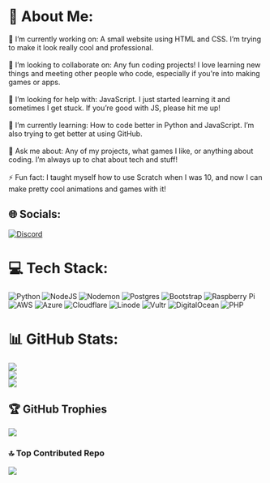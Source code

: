 # 💫 About Me:
🔭 I’m currently working on: A small website using HTML and CSS. I’m trying to make it look really cool and professional.<br><br>👯 I’m looking to collaborate on: Any fun coding projects! I love learning new things and meeting other people who code, especially if you're into making games or apps.<br><br>🤝 I’m looking for help with: JavaScript. I just started learning it and sometimes I get stuck. If you’re good with JS, please hit me up!<br><br>🌱 I’m currently learning: How to code better in Python and JavaScript. I’m also trying to get better at using GitHub.<br><br>💬 Ask me about: Any of my projects, what games I like, or anything about coding. I’m always up to chat about tech and stuff!<br><br>⚡ Fun fact: I taught myself how to use Scratch when I was 10, and now I can make pretty cool animations and games with it!


## 🌐 Socials:
[![Discord](https://img.shields.io/badge/Discord-%237289DA.svg?logo=discord&logoColor=white)](https://discord.gg/zinovision) 

# 💻 Tech Stack:
![Python](https://img.shields.io/badge/python-3670A0?style=for-the-badge&logo=python&logoColor=ffdd54) ![NodeJS](https://img.shields.io/badge/node.js-6DA55F?style=for-the-badge&logo=node.js&logoColor=white) ![Nodemon](https://img.shields.io/badge/NODEMON-%23323330.svg?style=for-the-badge&logo=nodemon&logoColor=%BBDEAD) ![Postgres](https://img.shields.io/badge/postgres-%23316192.svg?style=for-the-badge&logo=postgresql&logoColor=white) ![Bootstrap](https://img.shields.io/badge/bootstrap-%238511FA.svg?style=for-the-badge&logo=bootstrap&logoColor=white) ![Raspberry Pi](https://img.shields.io/badge/-RaspberryPi-C51A4A?style=for-the-badge&logo=Raspberry-Pi) ![AWS](https://img.shields.io/badge/AWS-%23FF9900.svg?style=for-the-badge&logo=amazon-aws&logoColor=white) ![Azure](https://img.shields.io/badge/azure-%230072C6.svg?style=for-the-badge&logo=microsoftazure&logoColor=white) ![Cloudflare](https://img.shields.io/badge/Cloudflare-F38020?style=for-the-badge&logo=Cloudflare&logoColor=white) ![Linode](https://img.shields.io/badge/linode-00A95C?style=for-the-badge&logo=linode&logoColor=white) ![Vultr](https://img.shields.io/badge/Vultr-007BFC.svg?style=for-the-badge&logo=vultr) ![DigitalOcean](https://img.shields.io/badge/DigitalOcean-%230167ff.svg?style=for-the-badge&logo=digitalOcean&logoColor=white) ![PHP](https://img.shields.io/badge/php-%23777BB4.svg?style=for-the-badge&logo=php&logoColor=white)
# 📊 GitHub Stats:
![](https://github-readme-stats.vercel.app/api?username=Alm0stEthical&theme=onedark&hide_border=false&include_all_commits=true&count_private=true)<br/>
![](https://github-readme-streak-stats.herokuapp.com/?user=Alm0stEthical&theme=onedark&hide_border=false)<br/>
![](https://github-readme-stats.vercel.app/api/top-langs/?username=Alm0stEthical&theme=onedark&hide_border=false&include_all_commits=true&count_private=true&layout=compact)

## 🏆 GitHub Trophies
![](https://github-profile-trophy.vercel.app/?username=Alm0stEthical&theme=onedark&no-frame=false&no-bg=false&margin-w=4)

### 🔝 Top Contributed Repo
![](https://github-contributor-stats.vercel.app/api?username=Alm0stEthical&limit=5&theme=onedark&combine_all_yearly_contributions=true)
